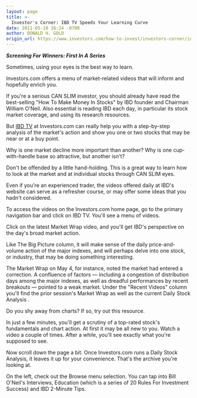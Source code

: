 ```yaml
---
layout: page
title: >-
  Investor's Corner: IBD TV Speeds Your Learning Curve
date: 2011-05-10 16:24 -0700
author: DONALD H. GOLD
origin_url: https://www.investors.com/how-to-invest/investors-corner/investors-corner-ibd-tv-speeds-your-learning-curve
---
```





***Screening For Winners: First In A Series***

  

Sometimes, using your eyes is the best way to learn.

  

Investors.com offers a menu of market-related videos that will inform and hopefully enrich you.

  

If you're a serious CAN SLIM investor, you should already have read the best-selling "How To Make Money In Stocks" by IBD founder and Chairman William O'Neil. Also essential is reading IBD each day, in particular its stock market coverage, and using its research resources.

  

But [IBD TV](https://www.investors.com/MediaCenter/default.aspx) at Investors.com can really help you with a step-by-step analysis of the market's action and show you one or two stocks that may be near or at a buy point.

  

Why is one market decline more important than another? Why is one cup-with-handle base so attractive, but another isn't?

  

Don't be offended by a little hand-holding. This is a great way to learn how to look at the market and at individual stocks through CAN SLIM eyes.

  

Even if you're an experienced trader, the videos offered daily at IBD's website can serve as a refresher course, or may offer some ideas that you hadn't considered.

  

To access the videos on the Investors.com home page, go to the primary navigation bar and click on IBD TV. You'll see a menu of videos.

  

Click on the latest Market Wrap video, and you'll get IBD's perspective on the day's broad market action.

  

Like The Big Picture column, it will make sense of the daily price-and-volume action of the major indexes, and will perhaps delve into one stock, or industry, that may be doing something interesting.

  

The Market Wrap on May 4, for instance, noted the market had entered a correction. A confluence of factors — including a congestion of distribution days among the major indexes, as well as dreadful performances by recent breakouts — pointed to a weak market. Under the "Recent Videos" column you'll find the prior session's Market Wrap as well as the current Daily Stock Analysis .

  

Do you shy away from charts? If so, try out this resource.

  

In just a few minutes, you'll get a scrutiny of a top-rated stock's fundamentals and chart action. At first it may be all new to you. Watch a video a couple of times. After a while, you'll see exactly what you're supposed to see.

  

Now scroll down the page a bit. Once Investors.com runs a Daily Stock Analysis, it leaves it up for your convenience. That's the archive you're looking at.

  

On the left, check out the Browse menu selection. You can tap into Bill O'Neil's Interviews, Education (which is a series of 20 Rules For Investment Success) and IBD 2-Minute Tips.




